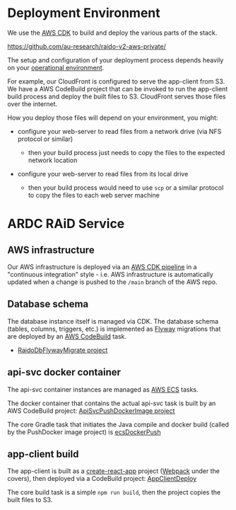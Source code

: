 
# Deployment Environment

We use the [AWS CDK](https://github.com/aws/aws-cdk) to build and deploy the
various parts of the stack.

https://github.com/au-research/raido-v2-aws-private/

The setup and configuration of your deployment process depends heavily on your
[operational environment](./operational-environment.md).

For example, our CloudFront is configured to serve the app-client from S3.
We have a AWS CodeBuild project that can be invoked to run the app-client
build process and deploy the built files to S3.  CloudFront serves those files
over the internet.

How you deploy those files will depend on your environment,
you might:
* configure your web-server to read files from a network drive (via NFS protocol
  or similar)
  * then your build process just needs to copy the files to the expected network
    location

* configure your web-server to read files from its local drive
  * then your build process would need to use `scp` or a similar protocol to 
  copy the files to each web server machine


# ARDC RAiD Service

## AWS infrastructure 

Our AWS infrastructure is deployed via an 
[AWS CDK pipeline](https://docs.aws.amazon.com/cdk/v2/guide/cdk_pipeline.html) 
in a "continuous integration" style  - i.e. AWS infrastructure is automatically 
updated when a change is pushed to the `/main` branch of the AWS repo.


## Database schema

The database instance itself is managed via CDK.
The database schema (tables, columns, triggers, etc.) is implemented as 
[Flyway](https://flywaydb.org/) migrations that are deployed by an 
[AWS CodeBuild](https://aws.amazon.com/codebuild/) task.

* [RaidoDbFlywayMigrate project](https://github.com/au-research/raido-v2-aws-private/blob/fd26c55ab476533e6c3d9c2cd6f712046b101ba1/raido-root/lib/prod/raido/RaidoDbCodeBuild.ts#L69)


## api-svc docker container 

The api-svc container instances are managed as [AWS ECS](https://aws.amazon.com/ecs/) 
tasks.

The docker container that contains the actual api-svc task is built by an 
AWS CodeBuild project: 
[ApiSvcPushDockerImage project](https://github.com/au-research/raido-v2-aws-private/blob/fd26c55ab476533e6c3d9c2cd6f712046b101ba1/raido-root/lib/prod/api-svc/ApisSvcCodeBuild.ts#LL50C53-L50C68)

The core Gradle task that initiates the Java compile and docker build (called 
by the PushDocker image project) is 
[ecsDockerPush](/api-svc/docker/build.gradle)


## app-client build

The app-client is built as a [create-react-app](https://create-react-app.dev/) 
project ([Webpack](https://webpack.js.org/) under the covers),
then deployed via a CodeBuild project:
[AppClientDeploy](https://github.com/au-research/raido-v2-aws-private/blob/fd26c55ab476533e6c3d9c2cd6f712046b101ba1/raido-root/lib/prod/app-client/AppClientCodeBuild.ts#L36)

The core build task is a simple `npm run build`, then the project copies
the built files to S3.


